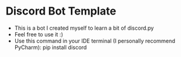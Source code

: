 # Discord Bot Template
- This is a bot I created myself to learn a bit of discord.py
- Feel free to use it :)
- Use this command in your IDE terminal (I personally recommend PyCharm): pip install discord
